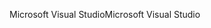 <span data-ttu-id="e1cd3-101">Microsoft Visual Studio</span><span class="sxs-lookup"><span data-stu-id="e1cd3-101">Microsoft Visual Studio</span></span>